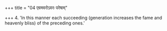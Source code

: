+++
title = "04 एवमवरोऽवरः परेषाम्"

+++
4. 'In this manner each succeeding (generation increases the fame and heavenly bliss) of the preceding ones.'

